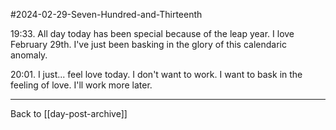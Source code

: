#2024-02-29-Seven-Hundred-and-Thirteenth

19:33.  All day today has been special because of the leap year.  I love February 29th.  I've just been basking in the glory of this calendaric anomaly.

20:01.  I just...  feel love today.  I don't want to work.  I want to bask in the feeling of love.  I'll work more later.

---
Back to [[day-post-archive]]
